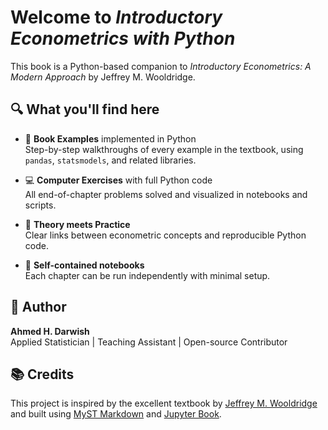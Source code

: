 # Welcome to *Introductory Econometrics with Python*

This book is a Python-based companion to _Introductory Econometrics: A Modern Approach_ by Jeffrey M. Wooldridge.

## 🔍 What you'll find here

- 📘 **Book Examples** implemented in Python  
  Step-by-step walkthroughs of every example in the textbook, using `pandas`, `statsmodels`, and related libraries.

- 💻 **Computer Exercises** with full Python code  
  All end-of-chapter problems solved and visualized in notebooks and scripts.

- 🧠 **Theory meets Practice**  
  Clear links between econometric concepts and reproducible Python code.

- 🎯 **Self-contained notebooks**  
  Each chapter can be run independently with minimal setup.


## 👤 Author

**Ahmed H. Darwish**  
Applied Statistician | Teaching Assistant | Open-source Contributor  


## 📚 Credits

This project is inspired by the excellent textbook by [Jeffrey M. Wooldridge](https://www.amazon.com/dp/1337558869) and built using [MyST Markdown](https://mystmd.org) and [Jupyter Book](https://jupyterbook.org).


